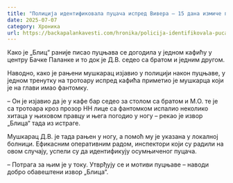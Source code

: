 ```yaml
---
title: "Полиција идентификовала пуцача испред Вивера – 15 дана измиче правди"
date: 2025-07-07
category: Хроника
url: https://backapalankavesti.com/hronika/policija-identifikovala-pucaca-ispred-vivera-15-dana-izmice-pravdi/
---
```


Како је „Блиц“ раније писао пуцњава се догодила у једном кафићу у центру Бачке Паланке и то док је Д.В. седео са братом и једним другом.

Наводно, како је рањени мушкарац изјавио у полицији након пуцњаве, у једном тренутку на тротоару испред кафића приметио је мушкарца који је на глави имао фантомку.

– Он је изјавио да је у кафе бар седео за столом са братом и М.О. те је са тротоара кроз прозор НН лице са фантомком испалио неколико хитаца у њиховом правцу и њега погодио у ногу – рекао је извор „Блица“ тада из истраге.

Мушкарац Д.В. је тада рањен у ногу, а помоћ му је указана у локалној болници. Ефикасним оперативним радом, инспектори који су радили на овом случају, успели су да идентификују осумњиченог пуцача.

– Потрага за њим је у току. Утврђују се и мотиви пуцњаве – наводи добро обавештени извор „Блица“.
